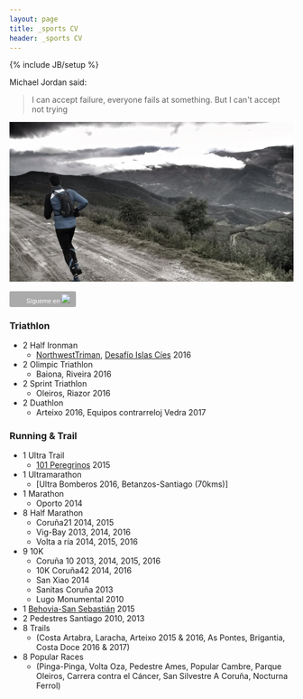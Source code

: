 ```yaml
---
layout: page
title: _sports CV
header: _sports CV
---
```


{% include JB/setup %}

Michael Jordan said:

> I can accept failure, everyone fails at something.
> But I can't accept not trying

![image](./assets/images/psanxiao_trail.jpg)

<a style="display:inline-block;background-color:#aaaaaa;color:#fff;padding:5px 10px 5px 30px;font-size:11px;font-family:Helvetica, Arial, sans-serif;white-space:nowrap;text-decoration:none;background-repeat:no-repeat;background-position:10px center;border-radius:3px;background-image:url('http://badges.strava.com/logo-strava-echelon.png')" href='http://strava.com/athletes/11781864/badge' target="_clean">Sígueme en <img src="http://badges.strava.com/logo-strava.png"></a>

### Triathlon
* 2 Half Ironman
  - [NorthwestTriman](http://northwesttriman.com/), [Desafío Islas Cíes](http://www.desafioislascies.com/) 2016
* 2 Olimpic Triathlon
  - Baiona, Riveira 2016
* 2 Sprint Triathlon
  - Oleiros, Riazor 2016
* 2 Duathlon
  - Arteixo 2016, Equipos contrarreloj Vedra 2017

### Running & Trail
* 1 Ultra Trail
  - [101 Peregrinos](http://www.101peregrinos.com) 2015
* 1 Ultramarathon
  - [Ultra Bomberos 2016, Betanzos-Santiago (70kms)]
* 1 Marathon
  - Oporto 2014
* 8 Half Marathon
  - Coruña21 2014, 2015
  - Vig-Bay 2013, 2014, 2016
  - Volta a ría 2014, 2015, 2016
* 9 10K
  - Coruña 10 2013, 2014, 2015, 2016
  - 10K Coruña42 2014, 2016
  - San Xiao 2014
  - Sanitas Coruña 2013
  - Lugo Monumental 2010
* 1 [Behovia-San Sebastián](http://www.behobia-sansebastian.com) 2015
* 2 Pedestres Santiago 2010, 2013
* 8 Trails
  - (Costa Artabra, Laracha, Arteixo 2015 & 2016, As Pontes, Brigantia, Costa Doce 2016 & 2017)
* 8 Popular Races
  - (Pinga-Pinga, Volta Oza, Pedestre Ames, Popular Cambre, Parque Oleiros,
     Carrera contra el Cáncer, San Silvestre A Coruña, Nocturna Ferrol)
